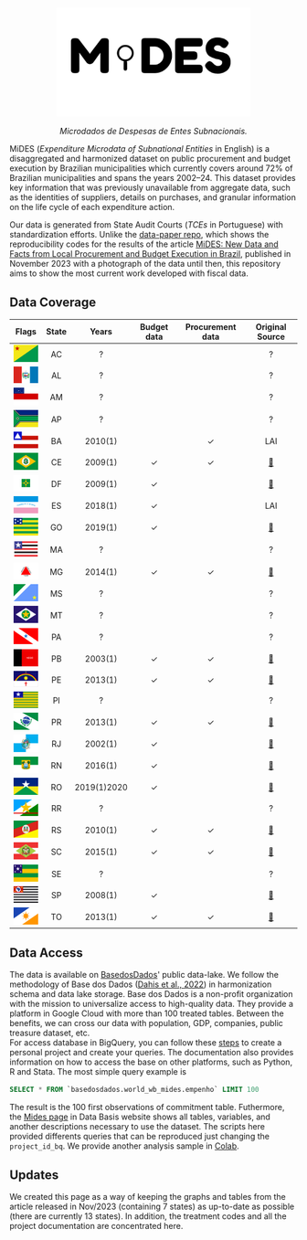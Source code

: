 <!-- Header -->
<p align="center">
  <a href="https://basedosdados.org">
    <img src="docs/images/logo1_mides_black.png" width="340" alt="MiDES">
  </a>
</p>


<p align="center">
    <em>Microdados de Despesas de Entes Subnacionais.</em>
</p>

MiDES (_Expenditure Microdata of Subnational Entities_ in English) is a disaggregated and harmonized dataset on public procurement and budget execution by Brazilian municipalities which currently covers around 72% of Brazilian municipalities and spans the years 2002–24. This dataset provides key information that was previously unavailable from aggregate data, such as the identities of suppliers, details on purchases, and granular information on the life cycle of each expenditure action.

Our data is generated from State Audit Courts (_TCEs_ in Portuguese) with standardization efforts. Unlike the [data-paper repo](https://github.com/municipal-budget-execution/data-paper), which shows the reproducibility codes for the results of the article [MiDES: New Data and Facts from Local Procurement and Budget Execution in Brazil](https://elibrary.worldbank.org/doi/abs/10.1596/1813-9450-10598), published in November 2023 with a photograph of the data until then, this repository aims to show the most current work developed with fiscal data.

## Data Coverage
Flags|State|Years|Budget data|Procurement data|Original Source
|:-:|:-:|:-:|:-:|:-:|:-:|
<img src="/docs/images/flags/ac.png" width=50>|AC|?|||?|
<img src="/docs/images/flags/al.png" width=50>|AL|?|||?|
<img src="/docs/images/flags/am.png" width=50>|AM|?|||?|
<img src="/docs/images/flags/ap.png" width=50>|AP|?|||?|
<img src="/docs/images/flags/ba.png" width=50>|BA|2010(1)||✓|LAI|
<img src="/docs/images/flags/ce.png" width=50>|CE|2009(1)|✓|✓|[:link:](https://api.tce.ce.gov.br/)|
<img src="/docs/images/flags/df.png" width=50>|DF|2009(1)|✓||[:link:](https://www.transparencia.df.gov.br/#/downloads#des)|
<img src="/docs/images/flags/es.png" width=50>|ES|2018(1)|✓||LAI|
<img src="/docs/images/flags/go.png" width=50>|GO|2019(1)|✓||[:link:](https://www.tcmgo.tc.br/pentaho/api/repos/cidadao/app/index.html)|
<img src="/docs/images/flags/ma.png" width=50>|MA|?|||?|
<img src="/docs/images/flags/mg.png" width=50>|MG|2014(1)|✓|✓|[:link:](https://dadosabertos.tce.mg.gov.br/)|
<img src="/docs/images/flags/ms.png" width=50>|MS|?|||?|
<img src="/docs/images/flags/mt.png" width=50>|MT|?|||?|
<img src="/docs/images/flags/pa.png" width=50>|PA|?|||?|
<img src="/docs/images/flags/pb.png" width=50>|PB|2003(1)|✓|✓|[:link:](https://dados.tce.pb.gov.br)|
<img src="/docs/images/flags/pe.png" width=50>|PE|2013(1)|✓|✓|[:link:](https://sistemas.tce.pe.gov.br/DadosAbertos/Exemplo!listar)|
<img src="/docs/images/flags/pi.png" width=50>|PI|?|||?|
<img src="/docs/images/flags/pr.png" width=50>|PR|2013(1)|✓|✓|[:link:](https://servicos.tce.pr.gov.br/TCEPR/Tribunal/Relacon/Dados/DadosConsulta/Consolidado)|
<img src="/docs/images/flags/rj.png" width=50>|RJ|2002(1)|✓||[:link:](https://tce.rj.gov.br/auditormunicipio/Default.aspx)|
<img src="/docs/images/flags/rn.png" width=50>|RN|2016(1)|✓||[:link:](https://apidadosabertos.tce.rn.gov.br/swagger/ui/index#/)|
<img src="/docs/images/flags/ro.png" width=50>|RO|2019(1)2020 |✓||[:link:](https://transparencia.tce.ro.gov.br/transparenciatce/Remessa/Pesquisar)|
<img src="/docs/images/flags/rr.png" width=50>|RR|?|||?|
<img src="/docs/images/flags/rs.png" width=50>|RS|2010(1)|✓|✓|[:link:](https://dados.tce.rs.gov.br)|
<img src="/docs/images/flags/sc.png" width=50>|SC|2015(1)|✓|✓|[:link:](https://servicos.tce.sc.gov.br/farol_externo/index.html)|
<img src="/docs/images/flags/se.png" width=50>|SE|?|||?|
<img src="/docs/images/flags/sp.png" width=50>|SP|2008(1)|✓||[:link:](https://transparencia.tce.sp.gov.br/conjunto-de-dados)|
<img src="/docs/images/flags/to.png" width=50>|TO|2013(1)|✓|✓|[:link:](https://portaldocidadao.tce.to.gov.br/estadomunicipios/index)|

## Data Access
The data is available on [BasedosDados](https://basedosdados.org/dataset/d3874769-bcbd-4ece-a38a-157ba1021514?table=14c5d05b-9830-4710-b7ac-7e0ca1bf9d8b)' public data-lake. We follow the methodology of Base dos Dados ([Dahis et al., 2022](https://osf.io/preprints/socarxiv/r76yg)) in harmonization schema and data lake storage. Base dos Dados is a non-profit organization with the mission to universalize access to high-quality data. They provide a platform in Google Cloud with more than 100 treated tables. Between the benefits, we can cross our data with population, GDP, companies, public treasure dataset, etc.  
For access database in BigQuery, you can follow these [steps](https://basedosdados.github.io/mais/access_data_bq/) to create a personal project and create your queries. The documentation also provides information on how to access the base on other platforms, such as Python, R and Stata. The most simple query example is

```sql
SELECT * FROM `basedosdados.world_wb_mides.empenho` LIMIT 100
```

The result is the 100 first observations of commitment table. Futhermore, the [Mides page](https://basedosdados.org/dataset/d3874769-bcbd-4ece-a38a-157ba1021514?table=14c5d05b-9830-4710-b7ac-7e0ca1bf9d8b#:~:text=o%20c%C3%B3digo%20abaixo%2C-,clique%20aqui,-para%20ir%20ao) in Data Basis website shows all tables, variables, and another descriptions necessary to use the dataset.  The scripts here provided differents queries that can be reproduced just changing the `project_id_bq`. We provide another analysis sample in [Colab](https://colab.research.google.com/drive/1DrYpLhaR4zueA6nxQyxqxQGZhMKQYIrp#scrollTo=lOpvFr42BvN7). 

## Updates
We created this page as a way of keeping the graphs and tables from the article released in Nov/2023 (containing 7 states) as up-to-date as possible (there are currently 13 states). In addition, the treatment codes and all the project documentation are concentrated here.
